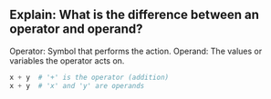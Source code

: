 ## Explain: What is the difference between an operator and operand?
Operator: Symbol that performs the action.
Operand: The values or variables the operator acts on.
```python
x + y  # '+' is the operator (addition)
x + y  # 'x' and 'y' are operands
```

